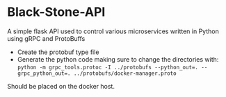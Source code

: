 # Black-Stone-API
A simple flask API used to control various microservices written in Python using gRPC and ProtoBuffs

- Create the protobuf type file
- Generate the python code making sure to change the directories with:
`python -m grpc_tools.protoc -I ../protobufs --python_out=. --grpc_python_out=. ../protobufs/docker-manager.proto`

Should be placed on the docker host.
